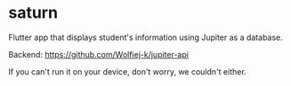 # saturn

Flutter app that displays student's information using Jupiter as a database.

Backend: https://github.com/Wolfiej-k/jupiter-api

If you can't run it on your device, don't worry, we couldn't either.
